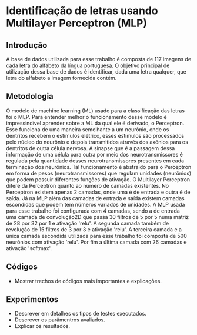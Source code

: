 # Identificação de letras usando Multilayer Perceptron  (MLP)

## Introdução

A base de dados utilizada para esse trabalho é composta de 117 imagens de cada letra do alfabeto da língua portuguesa.
O objetivo principal de utilização dessa base de dados é identificar, dada uma letra qualquer, que letra do alfabeto
a imagem fornecida contém.

## Metodologia 

O modelo de machine learning (ML) usado para a classificação das letras foi o MLP. Para entender melhor o funcionamento desse modelo é impressindível aprender sobre a ML da qual ele é derivado, o Perceptron. Esse funciona de uma maneira semelhante a um neurônio, onde os dentritos recebem o estimulos elétrico, esses estímulos são processados pelo núcleo do neurônio e depois transmitidos através dos axônios para os dentritos de outra célula nervosa. A sinapse que é a passagem dessa informação de uma célula para outra por meio dos neurotransmissores é regulada pela quantidade desses neurotransmissores presentes em cada terminação dos neurônios. Tal funcionamento é abstraido para o Perceptron em forma de pesos (neurotransmissores) que regulam unidades (neurônios) que podem possuir diferentes funções de ativação. O Multilayer Perceptron difere da Perceptron quanto ao número de camadas existentes. No Perceptron existem apenas 2 camadas, onde uma é de entrada e outra é de saída. Já na MLP além das camadas de entrada e saída existem camadas escondidas que podem tem números variados de unidades. A MLP usada para esse trabalho foi configurada com 4 camadas, sendo a de entrada uma camada de convolução2D que passa 30 filtros de 5 por 5 numa matriz de 28 por 32 por 1 e ativação 'relu'. A segunda camada também de revolução de 15 filtros de 3 por 3 e ativação 'relu'. A terceira camada e a única camada escondida utilizada para esse trabalho foi composta de 500 neurônios com ativação 'relu'. Por fim a última camada com 26 camadas e ativação 'softmax'.

## Códigos 

* Mostrar trechos de códigos mais importantes e explicações.  

## Experimentos 

* Descrever em detalhes os tipos de testes executados. 
* Descrever os parâmentros avaliados. 
* Explicar os resultados. 

 
